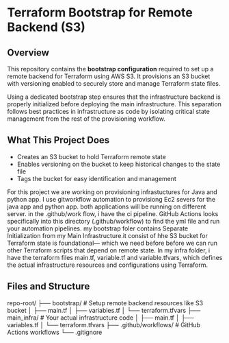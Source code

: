 # Terraform Bootstrap for Remote Backend (S3)

## Overview

This repository contains the **bootstrap configuration** required to set up a remote backend for Terraform using AWS S3. It provisions an S3 bucket with versioning enabled to securely store and manage Terraform state files.

Using a dedicated bootstrap step ensures that the infrastructure backend is properly initialized before deploying the main infrastructure. This separation follows best practices in infrastructure as code by isolating critical state management from the rest of the provisioning workflow.

## What This Project Does

- Creates an S3 bucket to hold Terraform remote state
- Enables versioning on the bucket to keep historical changes to the state file
- Tags the bucket for easy identification and management


For this project we are working on provisioning infrastuctures for Java and python app. I use gitworkflow automation to provisiong Ec2 severs for the java app and python app. both applications will be running on different server. in the .github/work flow, i have the ci pipeline. GitHub Actions looks specifically into this directory (.github/workflow) to find the yml file and run your automation pipelines. my bootstrap foler contains Separate Initialization from my Main Infrastructure.it consist of hhe S3 bucket for Terraform state is foundational— which we need before before we can run other Terraform scripts that depend on remote state.  In my infra folder, i have the terraform files main.tf, variable.tf and variable.tfvars, which defines the actual infrastructure resources and configurations using Terraform.

## Files and Structure


repo-root/
├── bootstrap/          # Setup remote backend resources like S3 bucket
│   ├── main.tf
│   ├── variables.tf
│   └── terraform.tfvars
├── main_infra/         # Your actual infrastructure code
│   ├── main.tf
│   ├── variables.tf
│   └── terraform.tfvars
├── .github/workflows/  # GitHub Actions workflows
└── .gitignore
